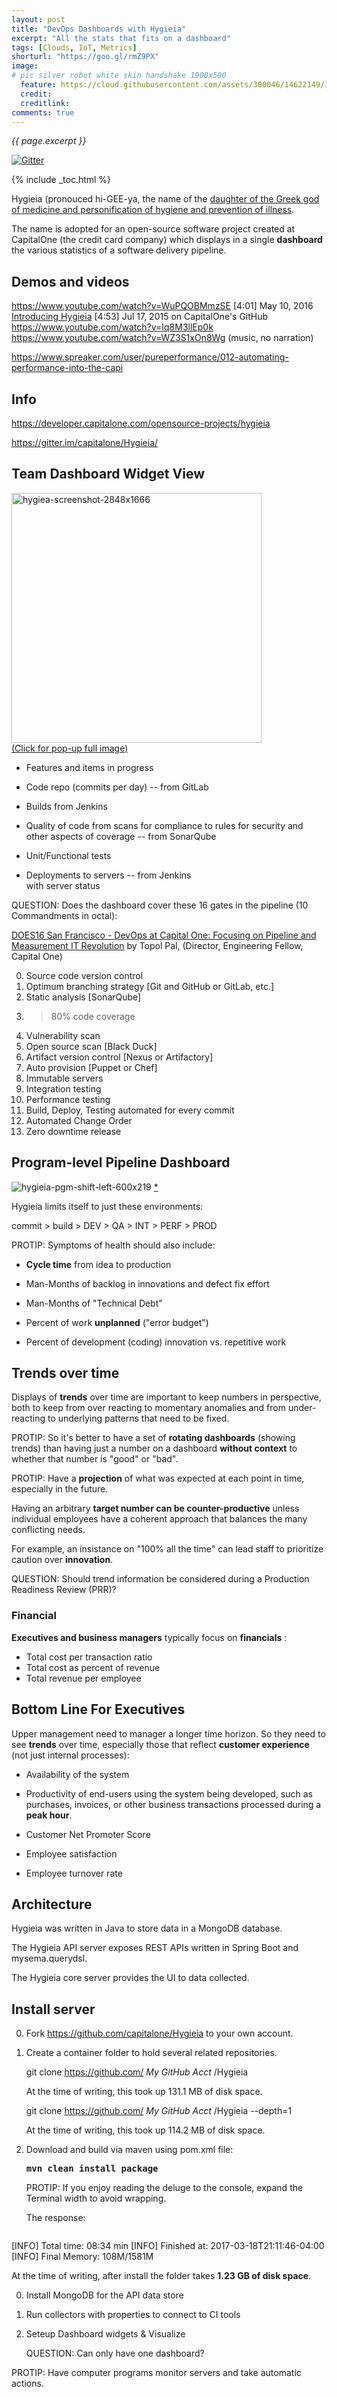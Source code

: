 ```yaml
---
layout: post
title: "DevOps Dashboards with Hygieia"
excerpt: "All the stats that fits on a dashboard"
tags: [Clouds, IoT, Metrics]
shorturl: "https://goo.gl/rmZ9PX"
image:
# pic silver robot white skin handshake 1900x500
  feature: https://cloud.githubusercontent.com/assets/300046/14622149/306629f0-0585-11e6-961a-dc8f60dadbf6.jpg
  credit: 
  creditlink: 
comments: true
---
```

<i>{{ page.excerpt }}</i>

[![Gitter](https://badges.gitter.im/wilsonmar/wilsonmar.github.io.svg)](https://gitter.im/wilsonmar/wilsonmar.github.io?utm_source=badge&utm_medium=badge&utm_campaign=pr-badge)

{% include _toc.html %}

Hygieia (pronouced hi-GEE-ya, the name of the <a target="_blank" href="https://www.wikiwand.com/en/Hygieia">
daughter of the Greek god of medicine and personification of hygiene and prevention of illness</a>.

The name is adopted for an open-source software project created at CapitalOne (the credit card company) 
which displays in a single <strong>dashboard</strong> the various statistics of a software delivery pipeline.

## Demos and videos

<a target="_blank" href="https://www.youtube.com/watch?v=WuPQOBMmzSE">
https://www.youtube.com/watch?v=WuPQOBMmzSE</a> [4:01] May 10, 2016

<a target="_blank" href="https://www.youtube.com/watch?v=SoNTA78j0tc">
Introducing Hygieia</a> [4:53] Jul 17, 2015 on CapitalOne's GitHub

<a target="_blank" href="https://www.youtube.com/watch?v=Iq8M3llEp0k">
https://www.youtube.com/watch?v=Iq8M3llEp0k</a>

<a target="_blank" href="https://www.youtube.com/watch?v=WZ3S1xOn8Wg">
https://www.youtube.com/watch?v=WZ3S1xOn8Wg</a> (music, no narration)

https://www.spreaker.com/user/pureperformance/012-automating-performance-into-the-capi

## Info

<a target="_blank" href="https://developer.capitalone.com/opensource-projects/hygieia/">
https://developer.capitalone.com/opensource-projects/hygieia</a>

https://gitter.im/capitalone/Hygieia/


<a name="TeamDashboard"></a>

## Team Dashboard Widget View

<a target="_blank" href="https://cloud.githubusercontent.com/assets/300046/24074613/8b7f7f62-0be2-11e7-9c78-867c0343fd00.jpg">
<img width="400" alt="hygiea-screenshot-2848x1666" src="https://cloud.githubusercontent.com/assets/300046/24074613/8b7f7f62-0be2-11e7-9c78-867c0343fd00.jpg"><br />(Click for pop-up full image)</a>

   * Features and items in progress

   * Code repo (commits per day) -- from GitLab

   * Builds from Jenkins

   * Quality of code from scans for compliance to rules for security and other aspects of coverage -- from SonarQube

   * Unit/Functional tests 

   * Deployments to servers -- from Jenkins<br />
   with server status

QUESTION: Does the dashboard cover 
these 16 gates in the pipeline (10 Commandments in octal):

   <a target="_blank" href="https://www.youtube.com/watch?v=6Q0mtVnnthQ">
   DOES16 San Francisco - DevOps at Capital One: Focusing on Pipeline and Measurement
   IT Revolution</a> by Topol Pal, (Director, Engineering Fellow, Capital One)

0. Source code version control
0. Optimum branching strategy [Git and GitHub or GitLab, etc.]
0. Static analysis [SonarQube]
0. > 80% code coverage
0. Vulnerability scan
0. Open source scan [Black Duck]
0. Artifact version control [Nexus or Artifactory]
0. Auto provision [Puppet or Chef]
0. Immutable servers
0. Integration testing
0. Performance testing
0. Build, Deploy, Testing automated for every commit
0. Automated Change Order
0. Zero downtime release

## Program-level Pipeline Dashboard

![hygieia-pgm-shift-left-600x219](https://cloud.githubusercontent.com/assets/300046/24074674/af146176-0be3-11e7-9eac-358a0a657ba7.png)
<a target="_blank" href="https://www.dynatrace.com/blog/scaling-continuous-delivery-shift-left-performance-to-improve-lead-time-pipeline-flow/">*</a>

Hygieia limits itself to just these environments:

   commit > build > DEV > QA > INT > PERF > PROD

PROTIP: Symptoms of health should also include:

   * <strong>Cycle time</strong> from idea to production

   * Man-Months of backlog in innovations and defect fix effort

   * Man-Months of "Technical Debt"

   * Percent of work <strong>unplanned</strong> ("error budget")

   * Percent of development (coding) innovation vs. repetitive work


## Trends over time 

Displays of <strong>trends</strong> over time are important to keep numbers in perspective,
both to keep from over reacting to momentary anomalies and 
from under-reacting to underlying patterns that need to be fixed.

PROTIP: So it's better to have a set of <strong>rotating dashboards</strong> 
(showing trends) than having just a number on a dashboard <strong>without context</strong> 
to whether that number is "good" or "bad".

PROTIP: Have a <strong>projection</strong> of what was expected at each point in time,
especially in the future.

Having an arbitrary <strong>target number can be counter-productive</strong> unless 
individual employees have a coherent
approach that balances the many conflicting needs.

For example, an insistance on "100% all the time" can lead staff to prioritize caution 
over <strong>innovation</strong>.

QUESTION: Should trend information be considered during a
Production Readiness Review (PRR)?

### Financial

<strong>Executives and business managers</strong>
typically focus on <strong>financials</strong> :

   * Total cost per transaction ratio
   * Total cost as percent of revenue
   * Total revenue per employee

## Bottom Line For Executives

Upper management need to manager a longer time horizon.
So they need to see <strong>trends</strong> over time, especially those 
that reflect <strong>customer experience</strong>
(not just internal processes):

   * Availability of the system 
   * Productivity of end-users using the system being developed, such as<br />
   purchases, invoices, or other business transactions processed during a <strong>peak hour</strong>.

   * Customer Net Promoter Score

   * Employee satisfaction
   * Employee turnover rate


## Architecture

Hygieia was written in Java to store data in a MongoDB database.

The Hygieia API server exposes REST APIs written in Spring Boot and mysema.querydsl.

The Hygieia core server provides the UI to data collected.


## Install server

0. Fork <a target="_blank" href="https://github.com/capitalone/Hygieia/">
https://github.com/capitalone/Hygieia</a>
   to your own account.

0. Create a container folder to hold several related repositories.

   git clone https://github.com/ <em>My GitHub Acct</em> /Hygieia

   At the time of writing, this took up 131.1 MB of disk space.

   git clone https://github.com/ <em>My GitHub Acct</em> /Hygieia --depth=1

   At the time of writing, this took up 114.2 MB of disk space.

0. Download and build via maven using pom.xml file:

   <pre><strong>mvn clean install package</strong></pre>

   PROTIP: If you enjoy reading the deluge to the console, expand the Terminal width to avoid wrapping.

   The response:

   <pre>
[INFO] Total time: 08:34 min
[INFO] Finished at: 2017-03-18T21:11:46-04:00
[INFO] Final Memory: 108M/1581M
   </pre>

   At the time of writing, after install the folder takes <strong>1.23 GB of disk space</strong>.

0. Install MongoDB for the API data store
0. Run collectors with properties to connect to CI tools
0. Seteup Dashboard widgets & Visualize

   QUESTION: Can only have one dashboard?


PROTIP: Have computer programs monitor servers and take automatic actions.

